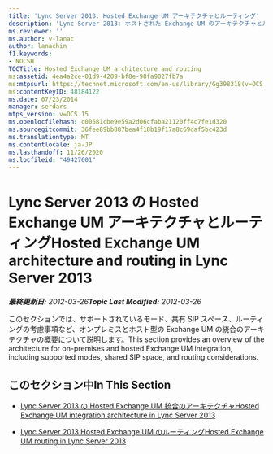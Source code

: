 ```yaml
---
title: 'Lync Server 2013: Hosted Exchange UM アーキテクチャとルーティング'
description: 'Lync Server 2013: ホストされた Exchange UM のアーキテクチャとルーティング'
ms.reviewer: ''
ms.author: v-lanac
author: lanachin
f1.keywords:
- NOCSH
TOCTitle: Hosted Exchange UM architecture and routing
ms:assetid: 4ea4a2ce-01d9-4209-bf8e-98fa9027fb7a
ms:mtpsurl: https://technet.microsoft.com/en-us/library/Gg398318(v=OCS.15)
ms:contentKeyID: 48184122
ms.date: 07/23/2014
manager: serdars
mtps_version: v=OCS.15
ms.openlocfilehash: c00581cbe9e59a2d06cfaba21120ff4c7fe1d320
ms.sourcegitcommit: 36fee89bb887bea4f18b19f17a8c69daf5bc423d
ms.translationtype: MT
ms.contentlocale: ja-JP
ms.lasthandoff: 11/26/2020
ms.locfileid: "49427601"
---
```

# <a name="hosted-exchange-um-architecture-and-routing-in-lync-server-2013"></a><span data-ttu-id="e49c0-103">Lync Server 2013 の Hosted Exchange UM アーキテクチャとルーティング</span><span class="sxs-lookup"><span data-stu-id="e49c0-103">Hosted Exchange UM architecture and routing in Lync Server 2013</span></span>

<div data-xmlns="http://www.w3.org/1999/xhtml">

<div class="topic" data-xmlns="http://www.w3.org/1999/xhtml" data-msxsl="urn:schemas-microsoft-com:xslt" data-cs="https://msdn.microsoft.com/">

<div data-asp="https://msdn2.microsoft.com/asp">



</div>

<div id="mainSection">

<div id="mainBody"><span data-ttu-id="e49c0-104">

<span> </span></span><span class="sxs-lookup"><span data-stu-id="e49c0-104">

<span> </span></span></span>

<span data-ttu-id="e49c0-105">_**最終更新日:** 2012-03-26_</span><span class="sxs-lookup"><span data-stu-id="e49c0-105">_**Topic Last Modified:** 2012-03-26_</span></span>

<span data-ttu-id="e49c0-106">このセクションでは、サポートされているモード、共有 SIP スペース、ルーティングの考慮事項など、オンプレミスとホスト型の Exchange UM の統合のアーキテクチャの概要について説明します。</span><span class="sxs-lookup"><span data-stu-id="e49c0-106">This section provides an overview of the architecture for on-premises and hosted Exchange UM integration, including supported modes, shared SIP space, and routing considerations.</span></span>

<div>

## <a name="in-this-section"></a><span data-ttu-id="e49c0-107">このセクション中</span><span class="sxs-lookup"><span data-stu-id="e49c0-107">In This Section</span></span>

  - [<span data-ttu-id="e49c0-108">Lync Server 2013 の Hosted Exchange UM 統合のアーキテクチャ</span><span class="sxs-lookup"><span data-stu-id="e49c0-108">Hosted Exchange UM integration architecture in Lync Server 2013</span></span>](lync-server-2013-hosted-exchange-um-integration-architecture.md)

  - [<span data-ttu-id="e49c0-109">Lync Server 2013 Hosted Exchange UM のルーティング</span><span class="sxs-lookup"><span data-stu-id="e49c0-109">Hosted Exchange UM routing in Lync Server 2013</span></span>](lync-server-2013-hosted-exchange-um-routing.md)

<span data-ttu-id="e49c0-110"></div>

</div>

<span> </span>

</div>

</div>

</span><span class="sxs-lookup"><span data-stu-id="e49c0-110"></div>

</div>

<span> </span>

</div>

</div>

</span></span></div>

